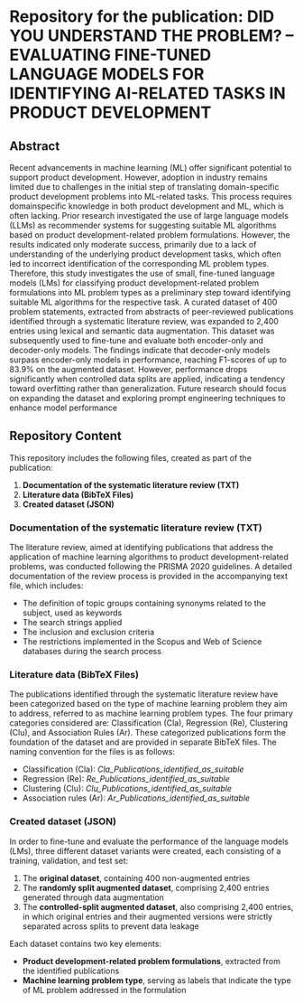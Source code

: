 # Repository for the publication: DID YOU UNDERSTAND THE PROBLEM? – EVALUATING FINE-TUNED LANGUAGE MODELS FOR IDENTIFYING AI-RELATED TASKS IN PRODUCT DEVELOPMENT
## Abstract
Recent advancements in machine learning (ML) offer significant potential to support product development. However, adoption in industry remains limited due to challenges in the initial step of translating domain-specific product development problems into ML-related tasks. This process requires domainspecific knowledge in both product development and ML, which is often lacking. Prior research investigated the use of large language models (LLMs) as recommender systems for suggesting suitable ML algorithms based on product development-related problem formulations. However, the results indicated only moderate success, primarily due to a lack of understanding of the underlying product development tasks, which often led to incorrect identification of the corresponding ML problem types. Therefore, this study investigates the use of small, fine-tuned language models (LMs) for classifying product development-related problem formulations into ML problem types as a preliminary step toward identifying suitable ML algorithms for the respective task. A curated dataset of 400 problem statements, extracted from abstracts of peer-reviewed publications identified through a systematic literature review, was expanded to 2,400 entries using lexical and semantic data augmentation. This dataset was subsequently used to fine-tune and evaluate both encoder-only and decoder-only models. The findings indicate that decoder-only models surpass encoder-only models in performance, reaching F1-scores of up to 83.9% on the augmented dataset. However, performance drops significantly when controlled data splits are applied, indicating a tendency toward overfitting rather than generalization. Future research should focus on expanding the dataset and exploring prompt engineering techniques to enhance model performance

## Repository Content
This repository includes the following files, created as part of the publication:
1. **Documentation of the systematic literature review (TXT)**
2. **Literature data (BibTeX Files)**
3. **Created dataset (JSON)**

### Documentation of the systematic literature review (TXT)
The literature review, aimed at identifying publications that address the application of machine learning algorithms to product development-related problems, was conducted following the PRISMA 2020 guidelines. A detailed documentation of the review process is provided in the accompanying text file, which includes:
- The definition of topic groups containing synonyms related to the subject, used as keywords
- The search strings applied
- The inclusion and exclusion criteria
- The restrictions implemented in the Scopus and Web of Science databases during the search process

### Literature data (BibTeX Files)
The publications identified through the systematic literature review have been categorized based on the type of machine learning problem they aim to address, referred to as machine learning problem types. The four primary categories considered are: Classification (Cla), Regression (Re), Clustering (Clu), and Association Rules (Ar). These categorized publications form the foundation of the dataset and are provided in separate BibTeX files. The naming convention for the files is as follows:
- Classification (Cla): *Cla_Publications_identified_as_suitable*
- Regression (Re): *Re_Publications_identified_as_suitable*
- Clustering (Clu): *Clu_Publications_identified_as_suitable*
- Association rules (Ar): *Ar_Publications_identified_as_suitable*
  
### Created dataset (JSON)
In order to fine-tune and evaluate the performance of the language models (LMs), three different dataset variants were created, each consisting of a training, validation, and test set:
1. The **original dataset**, containing 400 non-augmented entries
2. The **randomly split augmented dataset**, comprising 2,400 entries generated through data augmentation
3. The **controlled-split augmented dataset**, also comprising 2,400 entries, in which original entries and their augmented versions were strictly separated across splits to prevent data leakage

Each dataset contains two key elements:
- **Product development-related problem formulations**, extracted from the identified publications
- **Machine learning problem type**, serving as labels that indicate the type of ML problem addressed in the formulation
